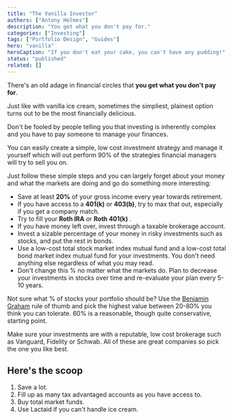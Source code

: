```yaml
---
title: "The Vanilla Investor"
authors: ["Antony Holmes"]
description: "You get what you don't pay for."
categories: ["Investing"]
tags: ["Portfolio Design", "Guides"]
hero: "vanilla"
heroCaption: "If you don't eat your cake, you can't have any pudding!"
status: "published"
related: []
---
```


There's an old adage in financial circles that **you get what you don't pay for**.

<!-- end -->

Just like with vanilla ice cream, sometimes the simpliest, plainest option
turns out to be the most financially delicious.

<!-- end -->

Don't be fooled by people telling you that investing is inherently complex and you have to pay someone to manage your finances.

You can easily create a simple, low cost investment strategy and manage it yourself which will out perform 90% of the strategies financial managers will try to sell you on.

Just follow these simple steps and you can largely forget about your money and what the markets are doing and go do something more interesting:

- Save at least **20%** of your gross income every year towards retirement.
- If you have access to a **401(k)** or **403(b)**, try to max that out, especially if you get a company match.
- Try to fill your **Roth IRA** or **Roth 401(k)** .
- If you have money left over, invest through a taxable brokerage account.
- Invest a sizable percentage of your money in risky investments such as stocks, and put the rest in bonds.
- Use a low-cost total stock market index mutual fund and a low-cost total bond market index mutual fund for your investments. You don't need anything else regardless of what you may read.
- Don't change this % no matter what the markets do. Plan to decrease your investments in stocks over time and re-evaluate your plan every 5-10 years.

Not sure what % of stocks your portfolio should be? Use the [Benjamin Graham](https://en.wikipedia.org/wiki/Benjamin_Graham) rule of thumb and pick the highest value between 20-80% you think you can tolerate. 60% is a reasonable, though quite conservative, starting point.

Make sure your investments are with a reputable, low cost brokerage such as Vanguard, Fidelity or Schwab. All of these are great companies so pick the one you like best.

<div class="conclusion">
<h2>Here's the scoop</h2>
<ol>
<li>Save a lot.</li>
<li>Fill up as many tax advantaged accounts as you have access to.</li>
<li>Buy total market funds.</li>
<li>Use Lactaid if you can't handle ice cream.</li>
</ol>
</div>
